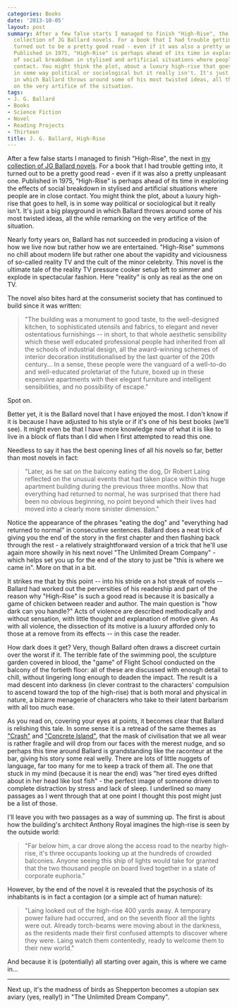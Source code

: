 ```yaml
---
categories: Books
date: '2013-10-05'
layout: post
summary: After a few false starts I managed to finish "High-Rise", the next in my
  collection of JG Ballard novels. For a book that I had trouble getting into, it
  turned out to be a pretty good read - even if it was also a pretty unpleasant one.
  Published in 1975, "High-Rise" is perhaps ahead of its time in exploring the effects
  of social breakdown in stylised and artificial situations where people are in close
  contact. You might think the plot, about a luxury high-rise that goes to hell, is
  in some way political or sociological but it really isn't. It's just a big playground
  in which Ballard throws around some of his most twisted ideas, all the while remarking
  on the very artifice of the situation.
tags:
- J. G. Ballard
- Books
- Science Fiction
- Novel
- Reading Projects
- Thirteen
title: J. G. Ballard, High-Rise
---
```


After a few false starts I managed to finish "High-Rise", the next in [my collection of JG Ballard novels](j-g-ballard). For a book that I had trouble getting into, it turned out to be a pretty good read - even if it was also a pretty unpleasant one. Published in 1975, "High-Rise" is perhaps ahead of its time in exploring the effects of social breakdown in stylised and artificial situations where people are in close contact. You might think the plot, about a luxury high-rise that goes to hell, is in some way political or sociological but it really isn't. It's just a big playground in which Ballard throws around some of his most twisted ideas, all the while remarking on the very artifice of the situation.

Nearly forty years on, Ballard has not succeeded in producing a vision of how we live now but rather how we are entertained. "High-Rise" summons no chill about modern life but rather one about the vapidity and viciousness of so-called reality TV and the cult of the minor celebrity. This novel is the ultimate tale of the reality TV pressure cooker setup left to simmer and explode in spectacular fashion. Here "reality" is only as real as the one on TV.

The novel also bites hard at the consumerist society that has continued to build since it was written:

> "The building was a monument to good taste, to the well-designed kitchen, to sophisticated utensils and fabrics, to elegant and never ostentatious furnishings -- in short, to that whole aesthetic sensibility which these well educated professional people had inherited from all the schools of industrial design, all the award-winning schemes of interior decoration institutionalised by the last quarter of the 20th century... In a sense, these people were the vanguard of a well-to-do and well-educated proletariat of the future, boxed up in these expensive apartments with their elegant furniture and intelligent sensibilities, and no possibility of escape."

Spot on.

Better yet, it is the Ballard novel that I have enjoyed the most. I don't know if it is because I have adjusted to his style or if it's one of his best books (we'll see). It might even be that I have more knowledge now of what it is like to live in a block of flats than I did when I first attempted to read this one.

Needless to say it has the best opening lines of all his novels so far, better than most novels in fact:

>"Later, as he sat on the balcony eating the dog, Dr Robert Laing reflected on the unusual events that had taken place within this huge apartment building during the previous three months. Now that everything had returned to normal, he was surprised that there had been no obvious beginning, no point beyond which their lives had moved into a clearly more sinister dimension."

Notice the appearance of the phrases "eating the dog" and "everything had returned to normal" in consecutive sentences. Ballard does a neat trick of giving you the end of the story in the first chapter and then flashing back through the rest - a relatively straightforward version of a trick that he'll use again more showily in his next novel "The Unlimited Dream Company" - which helps set you up for the end of the story to just be "this is where we came in". More on that in a bit.

It strikes me that by this point -- into his stride on a hot streak of novels -- Ballard had worked out the perversities of his readership and part of the reason why "High-Rise" is such a good read is because it is basically a game of chicken between reader and author. The main question is "how dark can you handle?" Acts of violence are described methodically and without sensation, with little thought and explanation of motive given. As with all violence, the dissection of its motive is a luxury afforded only to those at a remove from its effects -- in this case the reader.

How dark does it get? Very, though Ballard often draws a discreet curtain over the worst if it. The terrible fate of the swimming pool, the sculpture garden covered in blood, the "game" of Flight School conducted on the balcony of the fortieth floor: all of these are discussed with enough detail to chill, without lingering long enough to deaden the impact. The result is a mad descent into darkness (in clever contrast to the characters' compulsion to ascend toward the top of the high-rise) that is both moral and physical in nature, a bizarre menagerie of characters who take to their latent barbarism with all too much ease.

As you read on, covering your eyes at points, it becomes clear that Ballard is relishing this tale. In some sense it is a retread of the same themes as ["Crash"](crash) and ["Concrete Island"](concrete-island), that the mask of civilisation that we all wear is rather fragile and will drop from our faces with the merest nudge, and so perhaps this time around Ballard is grandstanding like the raconteur at the bar, giving his story some real welly. There are lots of little nuggets of language, far too many for me to keep a track of them all. The one that stuck in my mind (because it is near the end) was "her tired eyes drifted about in her head like lost fish" - the perfect image of someone driven to complete distraction by stress and lack of sleep. I underlined so many passages as I went through that at one point I thought this post might just be a list of those.

I'll leave you with two passages as a way of summing up. The first is about how the building's architect Anthony Royal imagines the high-rise is seen by the outside world:

> "Far below him, a car drove along the access road to the nearby high-rise, it's three occupants looking up at the hundreds of crowded balconies. Anyone seeing this ship of lights would take for granted that the two thousand people on board lived together in a state of corporate euphoria."

However, by the end of the novel it is revealed that the psychosis of its inhabitants is in fact a contagion (or a simple act of human nature):

> "Laing looked out of the high-rise 400 yards away. A temporary power failure had occurred, and on the seventh floor all the lights were out. Already torch-beams were moving about in the darkness, as the residents made their first confused attempts to discover where they were. Laing watch them contentedly, ready to welcome them to their new world."

And because it is (potentially) all starting over again, this is where we came in...

***

Next up, it's the madness of birds as Shepperton becomes a utopian sex aviary (yes, really!) in "The Unlimited Dream Company".